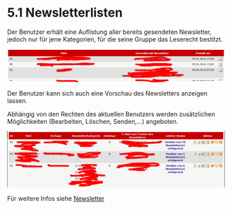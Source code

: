 # 5.1 Newsletterlisten

Der Benutzer erhält eine Auflistung aller bereits gesendeten Newsletter, jedoch nur für jene Kategorien, für die seine Gruppe das Leserecht bestitzt.

![](../assets/user_area/user_newsletterlist1_de.PNG)

Der Benutzer kann sich auch eine Vorschau des Newsletters anzeigen lassen.

Abhängig von den Rechten des aktuellen Benutzers werden zusätzlichen Möglichkeiten (Bearbeiten, Löschen, Senden,...) angeboten.

![](../assets/user_area/user_newsletterlist2_de.PNG)

Für weitere Infos siehe [Newsletter](newsletters.md)